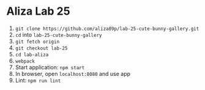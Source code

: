# Aliza Lab 25

1. `git clone https://github.com/aliza89p/lab-25-cute-bunny-gallery.git`  
2. `cd` into `lab-25-cute-bunny-gallery`  
3. `git fetch origin`  
4. `git checkout lab-25`  
5. `cd lab-aliza`  
6. `webpack`  
7. Start application: `npm start`
8. In browser, open `localhost:8080` and use app  
9. Lint: `npm run lint`  
